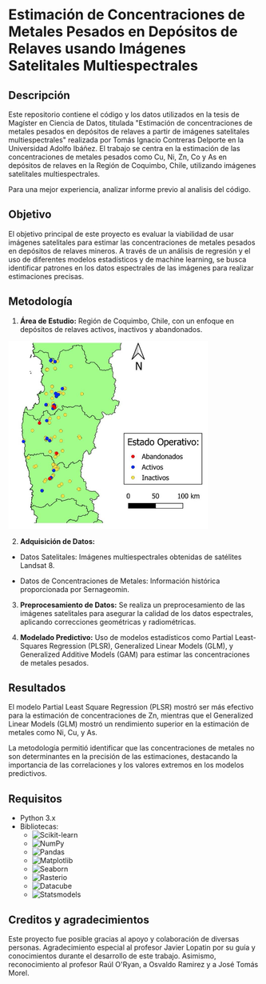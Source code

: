 # Estimación de Concentraciones de Metales Pesados en Depósitos de Relaves usando Imágenes Satelitales Multiespectrales

## Descripción
Este repositorio contiene el código y los datos utilizados en la tesis de Magíster en Ciencia de Datos, titulada "Estimación de concentraciones de metales pesados en depósitos de relaves a partir de imágenes satelitales multiespectrales" realizada por Tomás Ignacio Contreras Delporte en la Universidad Adolfo Ibáñez. El trabajo se centra en la estimación de las concentraciones de metales pesados como Cu, Ni, Zn, Co y As en depósitos de relaves en la Región de Coquimbo, Chile, utilizando imágenes satelitales multiespectrales.

Para una mejor experiencia, analizar informe previo al analisis del código.

## Objetivo
El objetivo principal de este proyecto es evaluar la viabilidad de usar imágenes satelitales para estimar las concentraciones de metales pesados en depósitos de relaves mineros. A través de un análisis de regresión y el uso de diferentes modelos estadísticos y de machine learning, se busca identificar patrones en los datos espectrales de las imágenes para realizar estimaciones precisas.

## Metodología
1) **Área de Estudio:** Región de Coquimbo, Chile, con un enfoque en depósitos de relaves activos, inactivos y abandonados.

<img src="images/tailings_in_Coquimbo.jpg" alt="Flujo de trabajo" width="400"/>

2) **Adquisición de Datos:**

  - Datos Satelitales: Imágenes multiespectrales obtenidas de satélites Landsat 8.

  - Datos de Concentraciones de Metales: Información histórica proporcionada por Sernageomin.

3) **Preprocesamiento de Datos:** Se realiza un preprocesamiento de las imágenes satelitales para asegurar la calidad de los datos espectrales, aplicando correcciones geométricas y radiométricas.

4) **Modelado Predictivo:** Uso de modelos estadísticos como Partial Least-Squares Regression (PLSR), Generalized Linear Models (GLM), y Generalized Additive Models (GAM) para estimar las concentraciones de metales pesados.

## Resultados
El modelo Partial Least Square Regression (PLSR) mostró ser más efectivo para la estimación de concentraciones de Zn, mientras que el Generalized Linear Models (GLM) mostró un rendimiento superior en la estimación de metales como Ni, Cu, y As.

La metodología permitió identificar que las concentraciones de metales no son determinantes en la precisión de las estimaciones, destacando la importancia de las correlaciones y los valores extremos en los modelos predictivos.

## Requisitos
- Python 3.x
- Bibliotecas:
  - ![Scikit-learn](https://img.shields.io/badge/scikit--learn-F7931E?style=for-the-badge&logo=scikitlearn&logoColor=white)
  - ![NumPy](https://img.shields.io/badge/NumPy-013243?style=for-the-badge&logo=numpy&logoColor=white)
  - ![Pandas](https://img.shields.io/badge/Pandas-150458?style=for-the-badge&logo=pandas&logoColor=white)
  - ![Matplotlib](https://img.shields.io/badge/Matplotlib-005C5C?style=for-the-badge&logo=matplotlib&logoColor=white)
  - ![Seaborn](https://img.shields.io/badge/Seaborn-1F77B4?style=for-the-badge&logo=seaborn&logoColor=white)
  - ![Rasterio](https://img.shields.io/badge/Rasterio-6F5F39?style=for-the-badge&logo=rasterio&logoColor=white)
  - ![Datacube](https://img.shields.io/badge/Datacube-133D30?style=for-the-badge&logo=datacube&logoColor=white)
  - ![Statsmodels](https://img.shields.io/badge/Statsmodels-1F77B4?style=for-the-badge&logo=statsmodels&logoColor=white)

## Creditos y agradecimientos
Este proyecto fue posible gracias al apoyo y colaboración de diversas personas. Agradecimiento especial al profesor Javier Lopatin por su guía y conocimientos durante el desarrollo de este trabajo. Asimismo, reconocimiento al profesor Raúl O'Ryan, a Osvaldo Ramirez y a José Tomás Morel.
